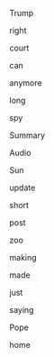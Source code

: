 Trump

right

court

can

anymore

long

spy

Summary

Audio

Sun

update

short

post

zoo

making

made

just

saying

Pope

home